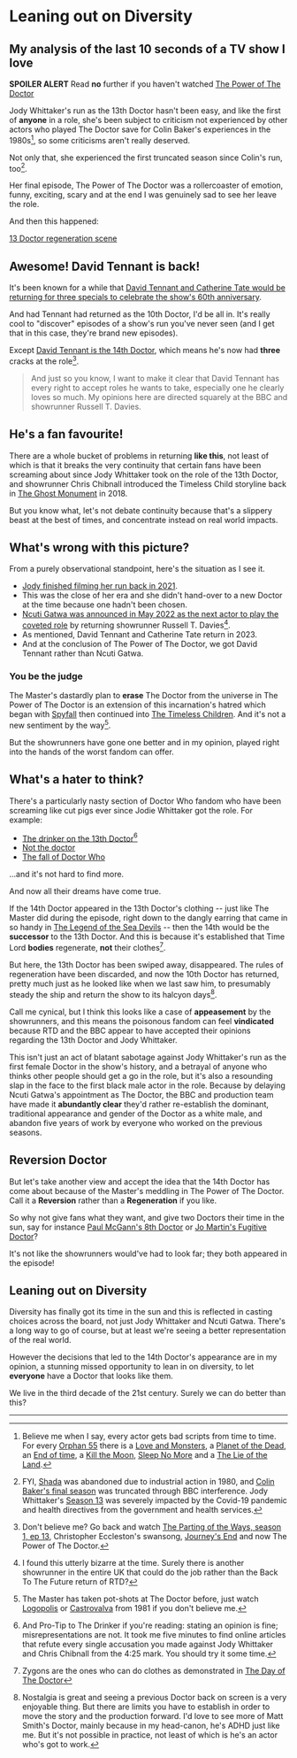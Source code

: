 # Leaning out on Diversity
## My analysis of the last 10 seconds of a TV show I love

**SPOILER ALERT** Read **no** further if you haven't watched  [The Power of The Doctor](https://en.wikipedia.org/wiki/The_Power_of_the_Doctor)

Jody Whittaker's run as the 13th Doctor hasn't been easy, and like the first of **anyone** in a role, she's been subject to criticism not experienced by other actors who played The Doctor save for Colin Baker's experiences in the 1980s[^b3d5], so some criticisms aren't really deserved.

Not only that, she experienced the first truncated season since Colin's run, too[^7abf]. 

Her final episode, The Power of The Doctor was a rollercoaster of emotion, funny, exciting, scary and at the end I was genuinely sad to see her leave the role.

And then this happened:

[13 Doctor regeneration scene](https://www.youtube.com/watch?v=5mbD2VxtGJk)

## Awesome! David Tennant is back!

It's been known for a while that [David Tennant and Catherine Tate would be returning for three specials to celebrate the show's 60th anniversary](https://www.doctorwho.tv/news-and-features/david-tennant-catherine-tate-return).

And had Tennant had returned as the 10th Doctor, I'd be all in. It's really cool to "discover" episodes of a show's run you've never seen (and I get that in this case, they're brand new episodes).

Except [David Tennant is the 14th Doctor](https://en.wikipedia.org/wiki/Fourteenth_Doctor), which means he's now had **three** cracks at the role[^7d7e].

> And just so you know, I want to make it clear that David Tennant has every right to accept roles he wants to take, especially one he clearly loves so much. My opinions here are directed squarely at the BBC and showrunner Russell T. Davies.

## He's a fan favourite!

There are a whole bucket of problems in returning **like this**, not least of which is that it breaks the very continuity that certain fans have been screaming about since Jody Whittaker took on the role of the 13th Doctor, and showrunner Chris Chibnall introduced the Timeless Child storyline back in [The Ghost Monument](https://en.wikipedia.org/wiki/The_Ghost_Monument) in 2018.

But you know what, let's not debate continuity because that's a slippery beast at the best of times, and concentrate instead on real world impacts.

## What's wrong with this picture?

From a purely observational standpoint, here's the situation as I see it.

* [Jody finished filming her run back in 2021](https://collider.com/doctor-who-jodie-whittaker-regeneration-scene-comments/).
* This was the close of her era and she didn't hand-over to a new Doctor at the time because one hadn't been chosen.
* [Ncuti Gatwa was announced in May 2022 as the next actor to play the coveted role](https://www.doctorwho.tv/news-and-features/ncuti-gatwa-is-the-doctor) by returning showrunner Russell T. Davies[^afd3].
* As mentioned, David Tennant and Catherine Tate return in 2023.
* And at the conclusion of The Power of The Doctor, we got David Tennant rather than Ncuti Gatwa.

### You be the judge

The Master's dastardly plan to **erase** The Doctor from the universe in The Power of The Doctor is an extension of this incarnation's hatred which began with [Spyfall](https://en.wikipedia.org/wiki/Spyfall_(Doctor_Who)) then continued into [The Timeless Children](https://en.wikipedia.org/wiki/The_Timeless_Children). And it's not a new sentiment by the way[^09e7].

But the showrunners have gone one better and in my opinion, played right into the hands of the worst fandom can offer.

## What's a hater to think?

There's a particularly nasty section of Doctor Who fandom who have been screaming like cut pigs ever since Jodie Whittaker got the role. For example:

* [The drinker on the 13th Doctor](https://www.youtube.com/watch?v=MGWxjHBSn-4)[^29dd]
* [Not the doctor](https://www.youtube.com/watch?v=82d5SrsPkIg)
* [The fall of Doctor Who](https://www.youtube.com/watch?v=o8_A7n83Rh0)

...and it's not hard to find more.

And now all their dreams have come true.

If the 14th Doctor appeared in the 13th Doctor's clothing -- just like The Master did during the episode, right down to the dangly earring that came in so handy in [The Legend of the Sea Devils](https://en.wikipedia.org/wiki/Legend_of_the_Sea_Devils) -- then the 14th would be the **successor** to the 13th Doctor. And this is because it's established that Time Lord **bodies** regenerate, **not** their clothes[^9ub5].

But here, the 13th Doctor has been swiped away, disappeared. The rules of regeneration have been discarded, and now the 10th Doctor has returned, pretty much just as he looked like when we last saw him, to presumably steady the ship and return the show to its halcyon days[^66b7].

Call me cynical, but I think this looks like a case of **appeasement** by the showrunners, and this means the poisonous fandom can feel **vindicated** because RTD and the BBC appear to have accepted their opinions regarding the 13th Doctor and Jody Whittaker.

This isn't just an act of blatant sabotage against Jody Whittaker's run as the first female Doctor in the show's history, and a betrayal of anyone who thinks other people should get a go in the role, but it's also a resounding slap in the face to the first black male actor in the role. Because by delaying Ncuti Gatwa's appointment as The Doctor, the BBC and production team have made it **abundantly clear** they'd rather re-establish the dominant, traditional appearance and gender of the Doctor as a white male, and abandon five years of work by everyone who worked on the previous seasons.

## Reversion Doctor

But let's take another view and accept the idea that the 14th Doctor has come about because of the Master's meddling in The Power of The Doctor. Call it a **Reversion** rather than a **Regeneration** if you like.

So why not give fans what they want, and give two Doctors their time in the sun, say for instance [Paul McGann's 8th Doctor](https://en.wikipedia.org/wiki/Eighth_Doctor) or [Jo Martin's Fugitive Doctor](https://en.wikipedia.org/wiki/Fugitive_Doctor)?

It's not like the showrunners would've had to look far; they both appeared in the episode!

## Leaning out on Diversity

Diversity has finally got its time in the sun and this is reflected in casting choices across the board, not just Jody Whittaker and Ncuti Gatwa. There's a long way to go of course, but at least we're seeing a better representation of the real world.

However the decisions that led to the 14th Doctor's appearance are in my opinion, a stunning missed opportunity to lean in on diversity, to let **everyone** have a Doctor that looks like them. 

We live in the third decade of the 21st century. Surely we can do better than this?

---

[^b3d5]: Believe me when I say, every actor gets bad scripts from time to time. For every [Orphan 55](https://en.wikipedia.org/wiki/Orphan_55) there is a [Love and Monsters](https://en.wikipedia.org/wiki/Love_%26_Monsters), a [Planet of the Dead](https://en.wikipedia.org/wiki/Planet_of_the_Dead), an [End of time](https://en.wikipedia.org/wiki/The_End_of_Time_(Doctor_Who)), a [Kill the Moon](https://en.wikipedia.org/wiki/Kill_the_Moon), [Sleep No More](https://en.wikipedia.org/wiki/Sleep_No_More_(Doctor_Who)) and a [The Lie of the Land](https://en.wikipedia.org/wiki/The_Lie_of_the_Land).


[^7abf]: FYI, [Shada](https://en.wikipedia.org/wiki/Shada_(Doctor_Who)) was abandoned due to industrial action in 1980, and [Colin Baker's final season](https://en.wikipedia.org/wiki/Doctor_Who_(season_23)) was truncated through BBC interference. Jody Whittaker's [Season 13](https://en.wikipedia.org/wiki/Doctor_Who_(series_13)) was severely impacted by the Covid-19 pandemic and health directives from the government and health services.


[^7d7e]: Don't believe me? Go back and watch [The Parting of the Ways, season 1, ep 13](https://thetvdb.com/series/doctor-who-2005/episodes/371448), Christopher Eccleston's swansong, [Journey's End](https://en.wikipedia.org/wiki/Journey%27s_End_(Doctor_Who)) and now The Power of The Doctor.

[^afd3]: I found this utterly bizarre at the time. Surely there is another showrunner in the entire UK that could do the job rather than the Back To The Future return of RTD?

[^29dd]: And Pro-Tip to The Drinker if you're reading: stating an opinion is fine; misrepresentations are not. It took me five minutes to find online articles that refute every single accusation you made against Jody Whittaker and Chris Chibnall from the 4:25 mark. You should try it some time.

[^09e7]: The Master has taken pot-shots at The Doctor before, just watch [Logopolis](https://en.wikipedia.org/wiki/Logopolis) or [Castrovalva](https://en.wikipedia.org/wiki/Castrovalva_(Doctor_Who)) from 1981 if you don't believe me.

[^9ub5]: Zygons are the ones who can do clothes as demonstrated in [The Day of The Doctor](https://en.wikipedia.org/wiki/The_Day_of_the_Doctor)

[^66b7]: Nostalgia is great and seeing a previous Doctor back on screen is a very enjoyable thing. But there are limits you have to establish in order to move the story and the production forward. I'd love to see more of Matt Smith's Doctor, mainly because in my head-canon, he's ADHD just like me. But it's not possible in practice, not least of which is he's an actor who's got to work.

